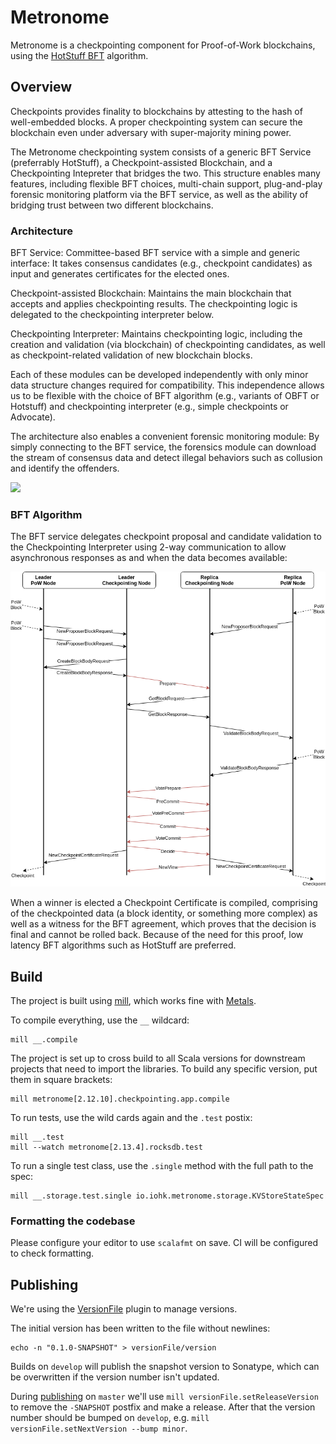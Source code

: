 # Metronome

Metronome is a checkpointing component for Proof-of-Work blockchains, using the [HotStuff BFT](https://arxiv.org/pdf/1803.05069.pdf) algorithm.

## Overview
Checkpoints provides finality to blockchains by attesting to the hash of well-embedded blocks. A proper checkpointing system can secure the blockchain even under adversary with super-majority mining power.

The Metronome checkpointing system consists of a generic BFT Service (preferrably HotStuff), a Checkpoint-assisted Blockchain, and a Checkpointing Intepreter that bridges the two. This structure enables many features, including flexible BFT choices, multi-chain support, plug-and-play forensic monitoring platform via the BFT service, as well as the ability of bridging trust between two different blockchains.

### Architecture

BFT Service: Committee-based BFT service with a simple and generic interface: It takes consensus candidates (e.g., checkpoint candidates) as input and generates certificates for the elected ones.

Checkpoint-assisted Blockchain: Maintains the main blockchain that accepts and applies checkpointing results. The checkpointing logic is delegated to the checkpointing interpreter below.

Checkpointing Interpreter: Maintains checkpointing logic, including the creation and validation (via blockchain) of checkpointing candidates, as well as checkpoint-related validation of new blockchain blocks.

Each of these modules can be developed independently with only minor data structure changes required for compatibility. This independence allows us to be flexible with the choice of BFT algorithm (e.g., variants of OBFT or Hotstuff) and checkpointing interpreter (e.g., simple checkpoints or Advocate).

The architecture also enables a convenient forensic monitoring module: By simply connecting to the BFT service, the forensics module can download the stream of consensus data and detect illegal behaviors such as collusion and identify the offenders.

![](docs/architecture.png)

### BFT Algorithm

The BFT service delegates checkpoint proposal and candidate validation to the Checkpointing Interpreter using 2-way communication to allow asynchronous responses as and when the data becomes available:

![](docs/master-based.png)

When a winner is elected a Checkpoint Certificate is compiled, comprising of the checkpointed data (a block identity, or something more complex) as well as a witness for the BFT agreement, which proves that the decision is final and cannot be rolled back. Because of the need for this proof, low latency BFT algorithms such as HotStuff are preferred.


## Build

The project is built using [mill](https://github.com/com-lihaoyi/mill), which works fine with [Metals](https://scalameta.org/metals/docs/build-tools/mill.html).

To compile everything, use the `__` wildcard:

```console
mill __.compile
```

The project is set up to cross build to all Scala versions for downstream projects that need to import the libraries. To build any specific version, put them in square brackets:

```console
mill metronome[2.12.10].checkpointing.app.compile
```

To run tests, use the wild cards again and the `.test` postix:

```console
mill __.test
mill --watch metronome[2.13.4].rocksdb.test
```

To run a single test class, use the `.single` method with the full path to the spec:

```console
mill __.storage.test.single io.iohk.metronome.storage.KVStoreStateSpec
```

### Formatting the codebase

Please configure your editor to use `scalafmt` on save. CI will be configured to check formatting.


## Publishing

We're using the [VersionFile](https://com-lihaoyi.github.io/mill/page/contrib-modules.html#version-file) plugin to manage versions.

The initial version has been written to the file without newlines:
```console
echo -n "0.1.0-SNAPSHOT" > versionFile/version
```

Builds on `develop` will publish the snapshot version to Sonatype, which can be overwritten if the version number isn't updated.

During [publishing](https://com-lihaoyi.github.io/mill/page/common-project-layouts.html#publishing) on `master` we'll use `mill versionFile.setReleaseVersion` to remove the `-SNAPSHOT` postfix and make a release. After that the version number should be bumped on `develop`, e.g. `mill versionFile.setNextVersion --bump minor`.
